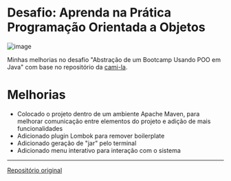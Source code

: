# Desafio: Aprenda na Prática Programação Orientada a Objetos

![image](https://github.com/user-attachments/assets/92fb7a27-193d-45a6-8ba1-c6e6efdd0bce)

Minhas melhorias no desafio "Abstração de um Bootcamp Usando POO em Java" com base no repositório da [cami-la](https://www.linkedin.com/in/cami-la/ "cami-la").

# Melhorias
- Colocado o projeto dentro de um ambiente Apache Maven, para melhorar comunicação entre elementos do projeto e adição de mais funcionalidades
- Adicionado plugin Lombok para remover boilerplate
- Adicionado geração de "jar" pelo terminal
- Adicionado menu interativo para interação com o sistema

------------

[Repositório original](https://github.com/cami-la/desafio-poo-dio)
